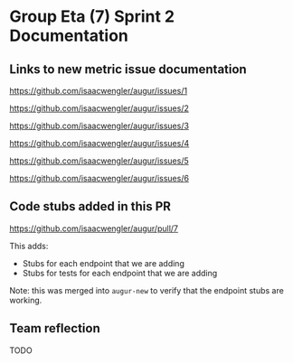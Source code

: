 <!-- @format -->

# Group Eta (7) Sprint 2 Documentation

## Links to new metric issue documentation

https://github.com/isaacwengler/augur/issues/1

https://github.com/isaacwengler/augur/issues/2

https://github.com/isaacwengler/augur/issues/3

https://github.com/isaacwengler/augur/issues/4

https://github.com/isaacwengler/augur/issues/5

https://github.com/isaacwengler/augur/issues/6

## Code stubs added in this PR

https://github.com/isaacwengler/augur/pull/7

This adds:

-   Stubs for each endpoint that we are adding
-   Stubs for tests for each endpoint that we are adding

Note: this was merged into `augur-new` to verify that the endpoint stubs are working.

## Team reflection

TODO
